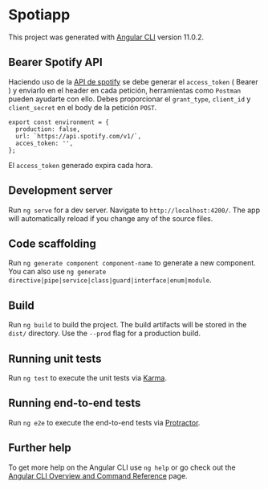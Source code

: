 # Spotiapp

This project was generated with [Angular CLI](https://github.com/angular/angular-cli) version 11.0.2.

## Bearer Spotify API

Haciendo uso de la [API de spotify](https://developer.spotify.com/documentation/web-api/quick-start/) se debe generar el `access_token` ( Bearer ) y enviarlo en el header en cada petición, herramientas como `Postman` pueden ayudarte con ello. Debes proporcionar el `grant_type`, `client_id` y `client_secret` en el body
de la petición `POST`.

```
export const environment = {
  production: false,
  url: `https://api.spotify.com/v1/`,
  acces_token: '',
};
```
El `access_token` generado expira cada hora.

## Development server

Run `ng serve` for a dev server. Navigate to `http://localhost:4200/`. The app will automatically reload if you change any of the source files.

## Code scaffolding

Run `ng generate component component-name` to generate a new component. You can also use `ng generate directive|pipe|service|class|guard|interface|enum|module`.

## Build

Run `ng build` to build the project. The build artifacts will be stored in the `dist/` directory. Use the `--prod` flag for a production build.

## Running unit tests

Run `ng test` to execute the unit tests via [Karma](https://karma-runner.github.io).

## Running end-to-end tests

Run `ng e2e` to execute the end-to-end tests via [Protractor](http://www.protractortest.org/).

## Further help

To get more help on the Angular CLI use `ng help` or go check out the [Angular CLI Overview and Command Reference](https://angular.io/cli) page.
